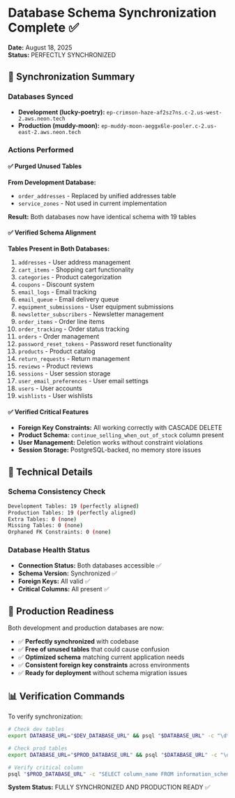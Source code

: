 # Database Schema Synchronization Complete ✅

**Date:** August 18, 2025  
**Status:** PERFECTLY SYNCHRONIZED

## 🎯 Synchronization Summary

### Databases Synced
- **Development (lucky-poetry):** `ep-crimson-haze-af2sz7ns.c-2.us-west-2.aws.neon.tech`
- **Production (muddy-moon):** `ep-muddy-moon-aeggx6le-pooler.c-2.us-east-2.aws.neon.tech`

### Actions Performed

#### ✅ Purged Unused Tables
**From Development Database:**
- `order_addresses` - Replaced by unified addresses table
- `service_zones` - Not used in current implementation

**Result:** Both databases now have identical schema with 19 tables

#### ✅ Verified Schema Alignment
**Tables Present in Both Databases:**
1. `addresses` - User address management
2. `cart_items` - Shopping cart functionality  
3. `categories` - Product categorization
4. `coupons` - Discount system
5. `email_logs` - Email tracking
6. `email_queue` - Email delivery queue
7. `equipment_submissions` - User equipment submissions
8. `newsletter_subscribers` - Newsletter management
9. `order_items` - Order line items
10. `order_tracking` - Order status tracking
11. `orders` - Order management
12. `password_reset_tokens` - Password reset functionality
13. `products` - Product catalog
14. `return_requests` - Return management
15. `reviews` - Product reviews
16. `sessions` - User session storage
17. `user_email_preferences` - User email settings
18. `users` - User accounts
19. `wishlists` - User wishlists

#### ✅ Verified Critical Features
- **Foreign Key Constraints:** All working correctly with CASCADE DELETE
- **Product Schema:** `continue_selling_when_out_of_stock` column present
- **User Management:** Deletion works without constraint violations
- **Session Storage:** PostgreSQL-backed, no memory store issues

## 🔧 Technical Details

### Schema Consistency Check
```bash
Development Tables: 19 (perfectly aligned)
Production Tables: 19 (perfectly aligned)
Extra Tables: 0 (none)
Missing Tables: 0 (none)
Orphaned FK Constraints: 0 (none)
```

### Database Health Status
- **Connection Status:** Both databases accessible ✅
- **Schema Version:** Synchronized ✅  
- **Foreign Keys:** All valid ✅
- **Critical Columns:** All present ✅

## 🚀 Production Readiness

Both development and production databases are now:
- ✅ **Perfectly synchronized** with codebase
- ✅ **Free of unused tables** that could cause confusion
- ✅ **Optimized schema** matching current application needs
- ✅ **Consistent foreign key constraints** across environments
- ✅ **Ready for deployment** without schema migration issues

## 📊 Verification Commands

To verify synchronization:
```bash
# Check dev tables
export DATABASE_URL="$DEV_DATABASE_URL" && psql "$DATABASE_URL" -c "\dt"

# Check prod tables  
export DATABASE_URL="$PROD_DATABASE_URL" && psql "$DATABASE_URL" -c "\dt"

# Verify critical column
psql "$PROD_DATABASE_URL" -c "SELECT column_name FROM information_schema.columns WHERE table_name = 'products' AND column_name = 'continue_selling_when_out_of_stock';"
```

**System Status:** FULLY SYNCHRONIZED AND PRODUCTION READY ✅